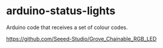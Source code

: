 # arduino-status-lights
Arduino code that receives a set of colour codes.

https://github.com/Seeed-Studio/Grove_Chainable_RGB_LED
